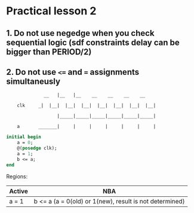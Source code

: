 # Practical lesson 2
## 1. Do not use negedge when you check sequential logic (sdf constraints delay can be bigger than PERIOD/2)

## 2. Do not use `<=` and `=` assignments simultaneusly
```
              __   |__   |__    __    __    __    __
         
    clk     _|  |__|  |__|  |__|  |__|  |__|  |__|  |__|      

                   |_____|_____|_____|_____|_____|_____|

    a       _______|     |     |     |     |     |     |
```
```systemverilog
initial begin
    a = 0;
    @(posedge clk);
    a = 1;
    b <= a;
end
```

 Regions:

Active  | NBA
----|-----
a = 1   |  b <= a (a = 0(old) or 1(new), result is not determined)
